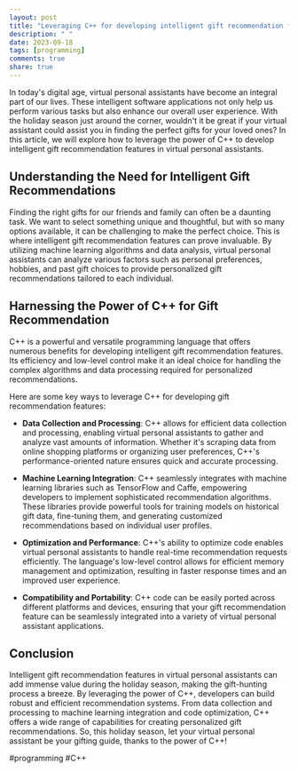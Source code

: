 ```yaml
---
layout: post
title: "Leveraging C++ for developing intelligent gift recommendation features in virtual personal assistants"
description: " "
date: 2023-09-18
tags: [programming]
comments: true
share: true
---
```


In today's digital age, virtual personal assistants have become an integral part of our lives. These intelligent software applications not only help us perform various tasks but also enhance our overall user experience. With the holiday season just around the corner, wouldn't it be great if your virtual assistant could assist you in finding the perfect gifts for your loved ones? In this article, we will explore how to leverage the power of C++ to develop intelligent gift recommendation features in virtual personal assistants.

## Understanding the Need for Intelligent Gift Recommendations

Finding the right gifts for our friends and family can often be a daunting task. We want to select something unique and thoughtful, but with so many options available, it can be challenging to make the perfect choice. This is where intelligent gift recommendation features can prove invaluable. By utilizing machine learning algorithms and data analysis, virtual personal assistants can analyze various factors such as personal preferences, hobbies, and past gift choices to provide personalized gift recommendations tailored to each individual.

## Harnessing the Power of C++ for Gift Recommendation

C++ is a powerful and versatile programming language that offers numerous benefits for developing intelligent gift recommendation features. Its efficiency and low-level control make it an ideal choice for handling the complex algorithms and data processing required for personalized recommendations.

Here are some key ways to leverage C++ for developing gift recommendation features:

- **Data Collection and Processing**: C++ allows for efficient data collection and processing, enabling virtual personal assistants to gather and analyze vast amounts of information. Whether it's scraping data from online shopping platforms or organizing user preferences, C++'s performance-oriented nature ensures quick and accurate processing.

- **Machine Learning Integration**: C++ seamlessly integrates with machine learning libraries such as TensorFlow and Caffe, empowering developers to implement sophisticated recommendation algorithms. These libraries provide powerful tools for training models on historical gift data, fine-tuning them, and generating customized recommendations based on individual user profiles.

- **Optimization and Performance**: C++'s ability to optimize code enables virtual personal assistants to handle real-time recommendation requests efficiently. The language's low-level control allows for efficient memory management and optimization, resulting in faster response times and an improved user experience.

- **Compatibility and Portability**: C++ code can be easily ported across different platforms and devices, ensuring that your gift recommendation feature can be seamlessly integrated into a variety of virtual personal assistant applications.

## Conclusion

Intelligent gift recommendation features in virtual personal assistants can add immense value during the holiday season, making the gift-hunting process a breeze. By leveraging the power of C++, developers can build robust and efficient recommendation systems. From data collection and processing to machine learning integration and code optimization, C++ offers a wide range of capabilities for creating personalized gift recommendations. So, this holiday season, let your virtual personal assistant be your gifting guide, thanks to the power of C++!

#programming #C++